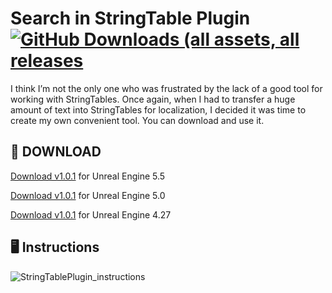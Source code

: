 # Search in StringTable Plugin [<img alt="GitHub Downloads (all assets, all releases" src="https://img.shields.io/github/downloads/gradient92/StringTableSearch_Plugin/total" />](https://github.com/gradient92/StringTableSearch_Plugin/releases)
I think I’m not the only one who was frustrated by the lack of a good tool for working with StringTables. Once again, when I had to transfer a huge amount of text into StringTables for localization, I decided it was time to create my own convenient tool. You can download and use it. 

## :floppy_disk: DOWNLOAD

[Download v1.0.1](https://github.com/gradient92/StringTableSearch_Plugin/releases/download/v1.0.1/StringTableSearchPlugin.zip) for Unreal Engine 5.5

[Download v1.0.1](https://github.com/gradient92/StringTableSearch_Plugin/releases/download/v1.0.1-ue5.0/StringTableSearchPlugin_ue5.0.zip) for Unreal Engine 5.0

[Download v1.0.1](https://github.com/gradient92/StringTableSearch_Plugin/releases/download/v1.0.1-ue4.27/StringTableSearchPlugin_ue4.27.zip) for Unreal Engine 4.27

## :desktop_computer: Instructions
![StringTablePlugin_instructions](https://github.com/user-attachments/assets/5e080996-1b20-4858-9232-aa9de08147b0)
